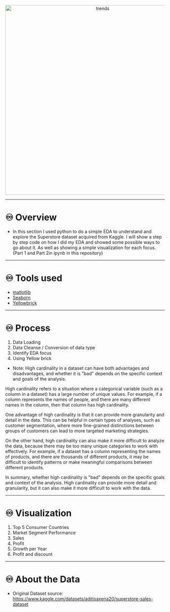 
<p align="center"><img src= "https://www.roberthilllaw.com/wp-content/uploads/sites/1101645/2013/08/big-box-store.jpg" alt ="trends" style='width:600px;'></p>


---
# ♾️ Overview #

* In this section I used python to do a simple EDA to understand and explore the Superstore dataset acquired from Kaggle. I will show a step by step code on how I did my EDA and showed some possible ways to go about it. As well as showing a simple visualization for each focus. (Part 1 and Part 2in ipynb in this repository)
---

# ♾️ Tools used #

*  [matlotlib](https://matplotlib.org/)
*  [Seaborn](https://seaborn.pydata.org/)
*  [Yellowbrick](https://www.scikit-yb.org/en/latest/)

---

# ♾️ Process  #

1. Data Loading 
2. Data Cleanse / Conversion of data type
3. Identify EDA focus
4. Using Yellow brick 
  - Note: 
 High cardinality in a dataset can have both advantages and disadvantages, and whether it is "bad" depends on the specific context and goals of the analysis.

High cardinality refers to a situation where a categorical variable (such as a column in a dataset) has a large number of unique values. For example, if a column represents the names of people, and there are many different names in the column, then that column has high cardinality.

One advantage of high cardinality is that it can provide more granularity and detail in the data. This can be helpful in certain types of analyses, such as customer segmentation, where more fine-grained distinctions between groups of customers can lead to more targeted marketing strategies.

On the other hand, high cardinality can also make it more difficult to analyze the data, because there may be too many unique categories to work with effectively. For example, if a dataset has a column representing the names of products, and there are thousands of different products, it may be difficult to identify patterns or make meaningful comparisons between different products.

In summary, whether high cardinality is "bad" depends on the specific goals and context of the analysis. High cardinality can provide more detail and granularity, but it can also make it more difficult to work with the data.

---

# ♾️ Visualization  #

1. Top 5 Consumer Countries
2. Market Segment Performance
3. Sales
4. Profit
5. Growth per Year
6. Profit and discount


---

#  ♾️ About the Data #

* Original Dataset source: https://www.kaggle.com/datasets/aditisaxena20/superstore-sales-dataset


